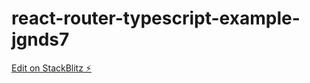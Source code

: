 # react-router-typescript-example-jgnds7

[Edit on StackBlitz ⚡️](https://stackblitz.com/edit/react-router-typescript-example-jgnds7)